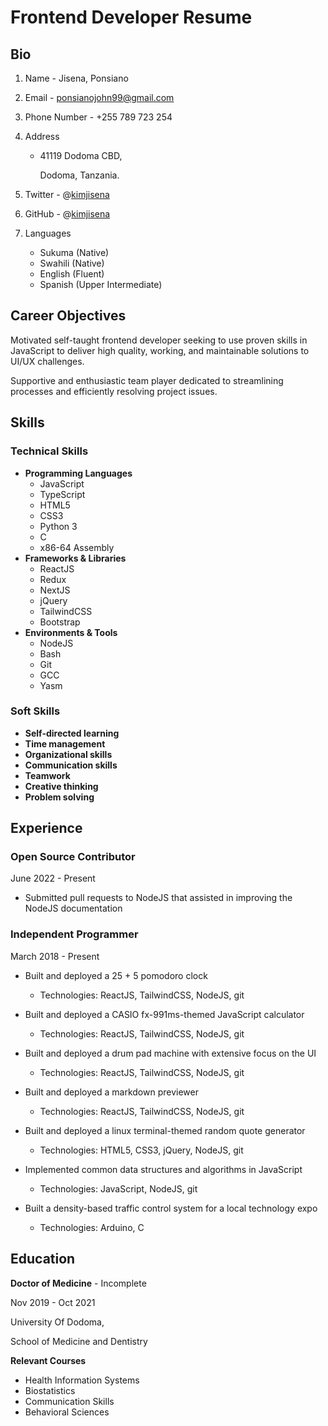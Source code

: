 # Frontend Developer Resume

## Bio
1. Name - Jisena, Ponsiano

2. Email - ponsianojohn99@gmail.com

3. Phone Number - +255 789 723 254

4. Address
    - 41119 Dodoma CBD,
    
      Dodoma, Tanzania.

5. Twitter - @[kimjisena](https://twitter.com/kimjisena)

6. GitHub - @[kimjisena](https://github.com/kimjisena)

7. Languages
    - Sukuma (Native)
    - Swahili (Native)
    - English (Fluent)
    - Spanish (Upper Intermediate)

## Career Objectives
Motivated self-taught frontend developer seeking to use proven skills in JavaScript to deliver high quality, working, and maintainable solutions to UI/UX challenges.

Supportive and enthusiastic team player dedicated
to streamlining processes and efficiently resolving project issues.

## Skills

### Technical Skills
- **Programming Languages**
    - JavaScript
    - TypeScript
    - HTML5
    - CSS3
    - Python 3
    - C
    - x86-64 Assembly
- **Frameworks & Libraries**
    - ReactJS
    - Redux
    - NextJS
    - jQuery
    - TailwindCSS
    - Bootstrap
- **Environments & Tools**
    - NodeJS
    - Bash
    - Git
    - GCC
    - Yasm

### Soft Skills
- **Self-directed learning**
- **Time management**
- **Organizational skills**
- **Communication skills**
- **Teamwork**
- **Creative thinking**
- **Problem solving**

## Experience
### Open Source Contributor

June 2022 - Present

- Submitted pull requests to NodeJS that assisted in improving the NodeJS documentation

### Independent Programmer

March 2018 - Present

- Built and deployed a 25 + 5 pomodoro clock
    - Technologies: ReactJS, TailwindCSS, NodeJS, git

- Built and deployed a CASIO fx-991ms-themed JavaScript calculator
    - Technologies: ReactJS, TailwindCSS, NodeJS, git

- Built and deployed a drum pad machine with extensive focus on the UI
    - Technologies: ReactJS, TailwindCSS, NodeJS, git

- Built and deployed a markdown previewer
    - Technologies: ReactJS, TailwindCSS, NodeJS, git

- Built and deployed a linux terminal-themed random quote generator
    - Technologies: HTML5, CSS3, jQuery, NodeJS, git

- Implemented common data structures and algorithms in JavaScript
    - Technologies: JavaScript, NodeJS, git

- Built a density-based traffic control system for a local technology expo
    - Technologies: Arduino, C




## Education
**Doctor of Medicine** - Incomplete

Nov 2019 - Oct 2021

University Of Dodoma,

School of Medicine and Dentistry

**Relevant Courses**

- Health Information Systems
- Biostatistics
- Communication Skills
- Behavioral Sciences